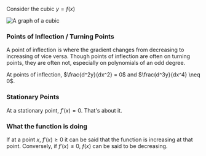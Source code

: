 Consider the cubic $y=f(x)$

![A graph of a cubic](Images/points_on_a_curve.drawio.svg)

### Points of Inflection / Turning Points
A point of inflection is where the gradient changes from decreasing to increasing of vice versa. Though points of inflection are often on turning points, they are often not, especially on polynomials of an odd degree.

At points of inflection, $\frac{d^2y}{dx^2} = 0$ and $\frac{d^3y}{dx^4} \neq 0$.

### Stationary Points
At a stationary point, $f'(x) = 0$. That's about it.

### What the function is doing
If at a point $x$, $f'(x) \geq 0$ it can be said that the function is increasing at that point. Conversely, if $f'(x) \leq 0$, $f(x)$ can be said to be decreasing.